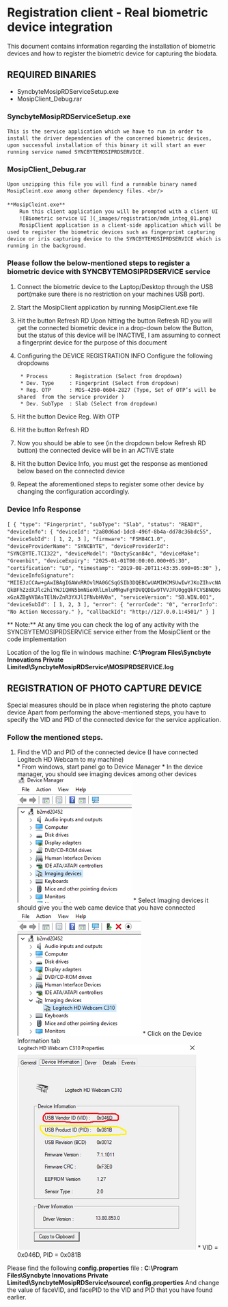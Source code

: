 # Registration client - Real biometric device integration
   This document contains information regarding the installation of biometric devices and how to register the biometric device for capturing the biodata.
   
## REQUIRED BINARIES
   * SyncbyteMosipRDServiceSetup.exe
   * MosipClient_Debug.rar
   
### SyncbyteMosipRDServiceSetup.exe

    This is the service application which we have to run in order to install the driver dependencies of the concerned biometric devices, upon successful installation of this binary it will start an ever running service named SYNCBYTEMOSIPRDSERVICE.
	
### MosipClient_Debug.rar

    Upon unzipping this file you will find a runnable binary named MosipCleint.exe among other dependency files. <br/>
	
	**MosipCleint.exe**
		Run this client application you will be prompted with a client UI
		![Biometric service UI ](_images/registration/mdm_integ_01.png)
		MosipClient application is a client-side application which will be used to register the biometric devices such as fingerprint capturing device or iris capturing device to the SYNCBYTEMOSIPRDSERVICE which is running in the background.

### Please follow the below-mentioned steps to register a biometric device with SYNCBYTEMOSIPRDSERVICE service

1. Connect the biometric device to the Laptop/Desktop through the USB port(make sure there is no restriction on your 
   machines USB port).
2. Start the MosipClient application by running MosipClient.exe file
3. Hit the button Refresh RD Upon hitting the button Refresh RD you will get the connected biometric device in a drop-down 
   below the Button, but the status of this device will be INACTIVE, I am assuming to connect a fingerprint device for the 
   purpose of this document
4. Configuring the DEVICE REGISTRATION INFO 
     Configure the following dropdowns<br/>
		
        * Process		: Registration (Select from dropdown)
        * Dev. Type		: Fingerprint (Select from dropdown)
        * Reg. OTP      : MOS-4290-0604-2827 (Type, Set of OTP’s will be shared  from the service provider )
        * Dev. SubType	: Slab (Select from dropdown)	
5. Hit the button Device Reg. With OTP 
6. Hit the button Refresh RD
7. Now you should be able to see (in the dropdown below Refresh RD button) the connected device will be in an ACTIVE state
8. Hit the button Device Info, you must get the response as mentioned below based on the connected device
9. Repeat the aforementioned steps to register some other device by changing the configuration accordingly.

### Device Info Response
 `[
  {
    "type": "Fingerprint",
    "subType": "Slab",
    "status": "READY",
    "deviceInfo": {
      "deviceId": "2a80d6ad-1dc8-496f-8b4a-dd78c36bdc55",
      "deviceSubId": [
        1,
        2,
        3
      ],
      "firmware": "FSM84C1.0",
      "deviceProviderName": "SYNCBYTE",
      "deviceProviderId": "SYNCBYTE.TCI322",
      "deviceModel": "DactyScan84c",
      "deviceMake": "Greenbit",
      "deviceExpiry": "2025-01-01T00:00:00.000+05:30",
      "certification": "L0",
      "timestamp": "2019-08-20T11:43:35.690+05:30"
    },
    "deviceInfoSignature": "MIIEJzCCAw+gAwIBAgIGAWxRROvlMA0GCSqGSIb3DQEBCwUAMIHCMSUwIwYJKoZIhvcNAQkBFhZzdXJlc2hiYWJ1QHN5bmNieXRlLmluMRgwFgYDVQQDEw9TVVJFU0ggQkFCVSBNQ0sxGzAZBgNVBAsTElNvZnR3YXJlIFNvbHV0a",
    "serviceVersion": "SB.WIN.001",
    "deviceSubId": [
      1,
      2,
      3
    ],
    "error": {
      "errorCode": "0",
      "errorInfo": "No Action Necessary."
    },
    "callbackId": "http://127.0.0.1:4501/"
  }
]
`

** Note:**  At any time you can check the log of any activity with the SYNCBYTEMOSIPRDSERVICE service either from the MosipClient or the code implementation

Location of the log file in windows machine:  **C:\Program Files\Syncbyte Innovations Private Limited\SyncbyteMosipRDService\MOSIPRDSERVICE.log**

## REGISTRATION OF PHOTO CAPTURE DEVICE
 Special measures should be in place when registering the photo capture device
 Apart from performing the above-mentioned steps, you have to specify the VID and PID of the connected device for the 
 service application.
### Follow the mentioned steps.
1. Find the VID and PID of the connected device (I have connected Logitech HD Webcam  to my machine) <br/>
       * From windows, start panel go to  Device Manager
       * In the device manager, you should see imaging devices among other devices
         ![Device Manager](_images/registration/mdm_integ_02.png)
       * Select Imaging devices it should give you the web came device that you have connected
         ![Selected Devices](_images/registration/mdm_integ_03.png)
       * Click on the Device Information tab
         ![Device Information](_images/registration/mdm_integ_04.png)
       * VID = 0x046D, PID = 0x081B

Please find the following **config.properties** file : **C:\Program Files\Syncbyte Innovations Private Limited\SyncbyteMosipRDService\source\ config.properties**
And change the value of faceVID, and facePID to the VID and PID that you have found earlier.






